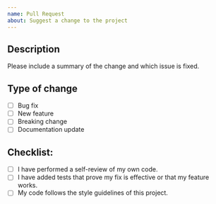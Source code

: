 ```yaml
---
name: Pull Request
about: Suggest a change to the project
---
```


## Description

Please include a summary of the change and which issue is fixed.

## Type of change

- [ ] Bug fix
- [ ] New feature
- [ ] Breaking change
- [ ] Documentation update

## Checklist:

- [ ] I have performed a self-review of my own code.
- [ ] I have added tests that prove my fix is effective or that my feature works.
- [ ] My code follows the style guidelines of this project.